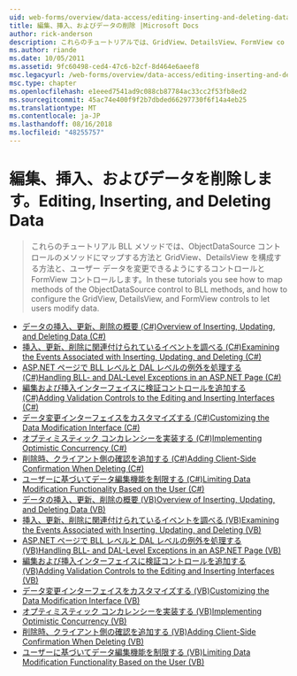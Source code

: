 ```yaml
---
uid: web-forms/overview/data-access/editing-inserting-and-deleting-data/index
title: 編集、挿入、およびデータの削除 |Microsoft Docs
author: rick-anderson
description: これらのチュートリアルでは、GridView、DetailsView、FormView co を構成する方法と BLL メソッドでは、ObjectDataSource コントロールのメソッドにマップする方法を見る.
ms.author: riande
ms.date: 10/05/2011
ms.assetid: 9fc60498-ced4-47c6-b2cf-8d464e6aeef8
msc.legacyurl: /web-forms/overview/data-access/editing-inserting-and-deleting-data
msc.type: chapter
ms.openlocfilehash: e1eeed7541ad9c088cb87784ac33cc2f53fb8ed2
ms.sourcegitcommit: 45ac74e400f9f2b7dbded66297730f6f14a4eb25
ms.translationtype: MT
ms.contentlocale: ja-JP
ms.lasthandoff: 08/16/2018
ms.locfileid: "48255757"
---
```

<a name="editing-inserting-and-deleting-data"></a><span data-ttu-id="1c713-103">編集、挿入、およびデータを削除します。</span><span class="sxs-lookup"><span data-stu-id="1c713-103">Editing, Inserting, and Deleting Data</span></span>
====================
> <span data-ttu-id="1c713-104">これらのチュートリアル BLL メソッドでは、ObjectDataSource コントロールのメソッドにマップする方法と GridView、DetailsView を構成する方法と、ユーザー データを変更できるようにするコントロールと FormView コントロールします。</span><span class="sxs-lookup"><span data-stu-id="1c713-104">In these tutorials you see how to map methods of the ObjectDataSource control to BLL methods, and how to configure the GridView, DetailsView, and FormView controls to let users modify data.</span></span>


- [<span data-ttu-id="1c713-105">データの挿入、更新、削除の概要 (C#)</span><span class="sxs-lookup"><span data-stu-id="1c713-105">Overview of Inserting, Updating, and Deleting Data (C#)</span></span>](an-overview-of-inserting-updating-and-deleting-data-cs.md)
- [<span data-ttu-id="1c713-106">挿入、更新、削除に関連付けられているイベントを調べる (C#)</span><span class="sxs-lookup"><span data-stu-id="1c713-106">Examining the Events Associated with Inserting, Updating, and Deleting (C#)</span></span>](examining-the-events-associated-with-inserting-updating-and-deleting-cs.md)
- [<span data-ttu-id="1c713-107">ASP.NET ページで BLL レベルと DAL レベルの例外を処理する (C#)</span><span class="sxs-lookup"><span data-stu-id="1c713-107">Handling BLL- and DAL-Level Exceptions in an ASP.NET Page (C#)</span></span>](handling-bll-and-dal-level-exceptions-in-an-asp-net-page-cs.md)
- [<span data-ttu-id="1c713-108">編集および挿入インターフェイスに検証コントロールを追加する (C#)</span><span class="sxs-lookup"><span data-stu-id="1c713-108">Adding Validation Controls to the Editing and Inserting Interfaces (C#)</span></span>](adding-validation-controls-to-the-editing-and-inserting-interfaces-cs.md)
- [<span data-ttu-id="1c713-109">データ変更インターフェイスをカスタマイズする (C#)</span><span class="sxs-lookup"><span data-stu-id="1c713-109">Customizing the Data Modification Interface (C#)</span></span>](customizing-the-data-modification-interface-cs.md)
- [<span data-ttu-id="1c713-110">オプティミスティック コンカレンシーを実装する (C#)</span><span class="sxs-lookup"><span data-stu-id="1c713-110">Implementing Optimistic Concurrency (C#)</span></span>](implementing-optimistic-concurrency-cs.md)
- [<span data-ttu-id="1c713-111">削除時、クライアント側の確認を追加する (C#)</span><span class="sxs-lookup"><span data-stu-id="1c713-111">Adding Client-Side Confirmation When Deleting (C#)</span></span>](adding-client-side-confirmation-when-deleting-cs.md)
- [<span data-ttu-id="1c713-112">ユーザーに基づいてデータ編集機能を制限する (C#)</span><span class="sxs-lookup"><span data-stu-id="1c713-112">Limiting Data Modification Functionality Based on the User (C#)</span></span>](limiting-data-modification-functionality-based-on-the-user-cs.md)
- [<span data-ttu-id="1c713-113">データの挿入、更新、削除の概要 (VB)</span><span class="sxs-lookup"><span data-stu-id="1c713-113">Overview of Inserting, Updating, and Deleting Data (VB)</span></span>](an-overview-of-inserting-updating-and-deleting-data-vb.md)
- [<span data-ttu-id="1c713-114">挿入、更新、削除に関連付けられているイベントを調べる (VB)</span><span class="sxs-lookup"><span data-stu-id="1c713-114">Examining the Events Associated with Inserting, Updating, and Deleting (VB)</span></span>](examining-the-events-associated-with-inserting-updating-and-deleting-vb.md)
- [<span data-ttu-id="1c713-115">ASP.NET ページで BLL レベルと DAL レベルの例外を処理する (VB)</span><span class="sxs-lookup"><span data-stu-id="1c713-115">Handling BLL- and DAL-Level Exceptions in an ASP.NET Page (VB)</span></span>](handling-bll-and-dal-level-exceptions-in-an-asp-net-page-vb.md)
- [<span data-ttu-id="1c713-116">編集および挿入インターフェイスに検証コントロールを追加する (VB)</span><span class="sxs-lookup"><span data-stu-id="1c713-116">Adding Validation Controls to the Editing and Inserting Interfaces (VB)</span></span>](adding-validation-controls-to-the-editing-and-inserting-interfaces-vb.md)
- [<span data-ttu-id="1c713-117">データ変更インターフェイスをカスタマイズする (VB)</span><span class="sxs-lookup"><span data-stu-id="1c713-117">Customizing the Data Modification Interface (VB)</span></span>](customizing-the-data-modification-interface-vb.md)
- [<span data-ttu-id="1c713-118">オプティミスティック コンカレンシーを実装する (VB)</span><span class="sxs-lookup"><span data-stu-id="1c713-118">Implementing Optimistic Concurrency (VB)</span></span>](implementing-optimistic-concurrency-vb.md)
- [<span data-ttu-id="1c713-119">削除時、クライアント側の確認を追加する (VB)</span><span class="sxs-lookup"><span data-stu-id="1c713-119">Adding Client-Side Confirmation When Deleting (VB)</span></span>](adding-client-side-confirmation-when-deleting-vb.md)
- [<span data-ttu-id="1c713-120">ユーザーに基づいてデータ編集機能を制限する (VB)</span><span class="sxs-lookup"><span data-stu-id="1c713-120">Limiting Data Modification Functionality Based on the User (VB)</span></span>](limiting-data-modification-functionality-based-on-the-user-vb.md)
